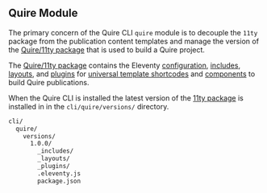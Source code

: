 ## Quire Module

The primary concern of the Quire CLI `quire` module is to decouple the `11ty` package from the publication content templates and manage the version of the [Quire/11ty package](packages/11ty) that is used to build a Quire project.

The [Quire/11ty package](packages/11ty) contains the Eleventy [configuration](packages/11ty/.eleventy.js), [includes](packages/11ty/_includes), [layouts](packages/11ty/_layouts), and [plugins](packages/11ty/_plugins) for [universal template shortcodes](packages/11ty/_plugins/shortcodes) and [components](packages/11ty/_includes/components) to build Quire publications.

When the Quire CLI is installed the latest version of the [11ty package](packages/11ty) is 
installed in in the `cli/quire/versions/` directory.

```sh
cli/
  quire/
    versions/
      1.0.0/
        _includes/
        _layouts/
        _plugins/
        .eleventy.js
        package.json
```
